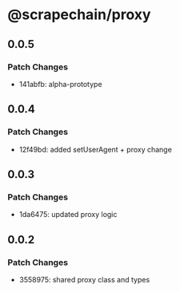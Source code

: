 # @scrapechain/proxy

## 0.0.5

### Patch Changes

- 141abfb: alpha-prototype

## 0.0.4

### Patch Changes

- 12f49bd: added setUserAgent + proxy change

## 0.0.3

### Patch Changes

- 1da6475: updated proxy logic

## 0.0.2

### Patch Changes

- 3558975: shared proxy class and types

